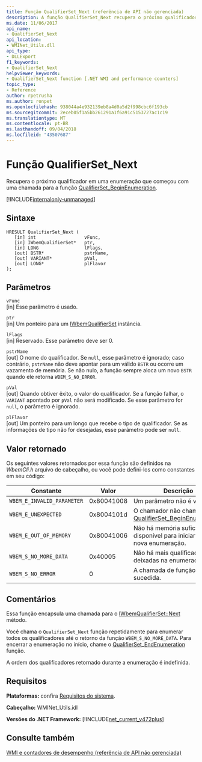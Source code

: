 ```yaml
---
title: Função QualifierSet_Next (referência de API não gerenciada)
description: A função QualifierSet_Next recupera o próximo qualificador em uma enumeração.
ms.date: 11/06/2017
api_name:
- QualifierSet_Next
api_location:
- WMINet_Utils.dll
api_type:
- DLLExport
f1_keywords:
- QualifierSet_Next
helpviewer_keywords:
- QualifierSet_Next function [.NET WMI and performance counters]
topic_type:
- Reference
author: rpetrusha
ms.author: ronpet
ms.openlocfilehash: 938044a4e932139eb8a4d0a5d2f998cbc6f193cb
ms.sourcegitcommit: 2eceb05f1a5bb261291a1f6a91c5153727ac1c19
ms.translationtype: MT
ms.contentlocale: pt-BR
ms.lasthandoff: 09/04/2018
ms.locfileid: "43507687"
---
```

# <a name="qualifiersetnext-function"></a>Função QualifierSet_Next
Recupera o próximo qualificador em uma enumeração que começou com uma chamada para a função [QualifierSet_BeginEnumeration](qualifierset-beginenumeration.md).   

[!INCLUDE[internalonly-unmanaged](../../../../includes/internalonly-unmanaged.md)]
  
## <a name="syntax"></a>Sintaxe  
  
```  
HRESULT QualifierSet_Next (
   [in] int                  vFunc, 
   [in] IWbemQualifierSet*   ptr, 
   [in] LONG                 lFlags,
   [out] BSTR*               pstrName,        
   [out] VARIANT*            pVal,
   [out] LONG*               plFlavor                 
); 
```  

## <a name="parameters"></a>Parâmetros

`vFunc`   
[in] Esse parâmetro é usado.

`ptr`   
[in] Um ponteiro para um [IWbemQualifierSet](/windows/desktop/api/wbemcli/nn-wbemcli-iwbemqualifierset) instância.

`lFlags`   
[in] Reservado. Esse parâmetro deve ser 0.

`pstrName`   
[out] O nome do qualificador. Se `null`, esse parâmetro é ignorado; caso contrário, `pstrName` não deve apontar para um válido `BSTR` ou ocorre um vazamento de memória. Se não nulo, a função sempre aloca um novo `BSTR` quando ele retorna `WBEM_S_NO_ERROR`.

`pVal`   
[out] Quando obtiver êxito, o valor do qualificador. Se a função falhar, o `VARIANT` apontado por `pVal` não será modificado. Se esse parâmetro for `null`, o parâmetro é ignorado.

`plFlavor`   
[out] Um ponteiro para um longo que recebe o tipo de qualificador. Se as informações de tipo não for desejadas, esse parâmetro pode ser `null`. 

## <a name="return-value"></a>Valor retornado

Os seguintes valores retornados por essa função são definidos na *WbemCli.h* arquivo de cabeçalho, ou você pode defini-los como constantes em seu código:

|Constante  |Valor  |Descrição  |
|---------|---------|---------|
|`WBEM_E_INVALID_PARAMETER` | 0x80041008 | Um parâmetro não é válido. |
|`WBEM_E_UNEXPECTED` | 0x8004101d | O chamador não chamou [QualifierSet_BeginEnumeration](qualifierset-beginenumeration.md). |
|`WBEM_E_OUT_OF_MEMORY` | 0x80041006 | Não há memória suficiente está disponível para iniciar uma nova enumeração. |
| `WBEM_S_NO_MORE_DATA` | 0x40005 | Não há mais qualificadores são deixadas na enumeração. |
|`WBEM_S_NO_ERROR` | 0 | A chamada de função foi bem-sucedida.  |
  
## <a name="remarks"></a>Comentários

Essa função encapsula uma chamada para o [IWbemQualifierSet::Next](/windows/desktop/api/wbemcli/nf-wbemcli-iwbemqualifierset-next) método.

Você chama o `QualifierSet_Next` função repetidamente para enumerar todos os qualificadores até o retorno da função `WBEM_S_NO_MORE_DATA`. Para encerrar a enumeração no início, chame o [QualifierSet_EndEnumeration](qualifierset-endenumeration.md) função.

A ordem dos qualificadores retornado durante a enumeração é indefinida.

## <a name="requirements"></a>Requisitos  
 **Plataformas:** confira [Requisitos do sistema](../../../../docs/framework/get-started/system-requirements.md).  
  
 **Cabeçalho:** WMINet_Utils.idl  
  
 **Versões do .NET Framework:** [!INCLUDE[net_current_v472plus](../../../../includes/net-current-v472plus.md)]  
  
## <a name="see-also"></a>Consulte também  
[WMI e contadores de desempenho (referência de API não gerenciada)](index.md)
